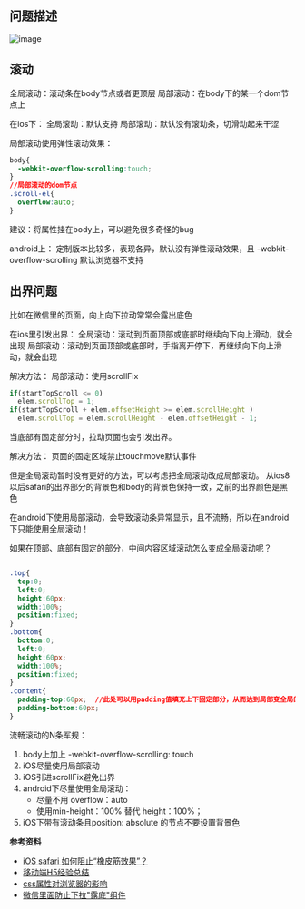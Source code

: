 ## 问题描述

![image](https://cloud.githubusercontent.com/assets/12554487/19838265/762bb6ba-9f06-11e6-9de5-1047ad489f91.png)
## 滚动

全局滚动：滚动条在body节点或者更顶层 
局部滚动：在body下的某一个dom节点上

在ios下： 
全局滚动：默认支持 
局部滚动：默认没有滚动条，切滑动起来干涩

局部滚动使用弹性滚动效果：

``` css
body{  
  -webkit-overflow-scrolling:touch;
}
//局部滚动的dom节点
.scroll-el{
  overflow:auto;
}
```

建议：将属性挂在body上，可以避免很多奇怪的bug

android上： 
定制版本比较多，表现各异，默认没有弹性滚动效果，且 -webkit-overflow-scrolling 默认浏览器不支持
## 出界问题

比如在微信里的页面，向上向下拉动常常会露出底色 

在ios里引发出界：
全局滚动：滚动到页面顶部或底部时继续向下向上滑动，就会出现 
局部滚动：滚动到页面顶部或底部时，手指离开停下，再继续向下向上滑动，就会出现

解决方法：
局部滚动：使用scrollFix

``` javascript
if(startTopScroll <= 0)  
  elem.scrollTop = 1;
if(startTopScroll + elem.offsetHeight >= elem.scrollHeight )  
  elem.scrollTop = elem.scrollHeight - elem.offsetHeight - 1;
```

当底部有固定部分时，拉动页面也会引发出界。

解决方法： 页面的固定区域禁止touchmove默认事件

但是全局滚动暂时没有更好的方法，可以考虑把全局滚动改成局部滚动。 从ios8以后safari的出界部分的背景色和body的背景色保持一致，之前的出界颜色是黑色

在android下使用局部滚动，会导致滚动条异常显示，且不流畅，所以在android下只能使用全局滚动！

如果在顶部、底部有固定的部分，中间内容区域滚动怎么变成全局滚动呢？

``` css

.top{
  top:0;
  left:0;
  height:60px;
  width:100%;
  position:fixed;
}
.bottom{
  bottom:0;
  left:0;
  height:60px;
  width:100%;
  position:fixed;
}
.content{
  padding-top:60px;  //此处可以用padding值填充上下固定部分，从而达到局部变全局的目的
  padding-bottom:60px;
}
```

流畅滚动的N条军规：
1. body上加上 -webkit-overflow-scrolling: touch
2. iOS尽量使用局部滚动
3. iOS引进scrollFix避免出界
4. android下尽量使用全局滚动： 
   - 尽量不用 overflow：auto 
   - 使用min-height：100% 替代 height：100%；
5. iOS下带有滚动条且position: absolute 的节点不要设置背景色

**参考资料**
- [iOS safari 如何阻止“橡皮筋效果”？](https://www.zhihu.com/question/22256539)
- [移动端H5经验总结](http://www.silent-lavender.cn/yi-dong-duan-h5jing-yan-zong-jie/)
- [css属性对浏览器的影响](https://csstriggers.com/)
- [微信里面防止下拉"露底"组件](http://www.cnblogs.com/yuanzm/p/4849568.html)
